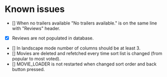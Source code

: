 # Known issues 

- [] When no trailers available "No trailers available." is on the same line with "Reviews" header.
- [x] Reviews are not populated in database.
- [] In landscape mode number of columns should be at least 3.
- [] Movies are deleted and refetched every time sort list is changed (from popular to most voted).
- [] MOVIE_LOADER is not restarted when changed sort order and back button pressed.

